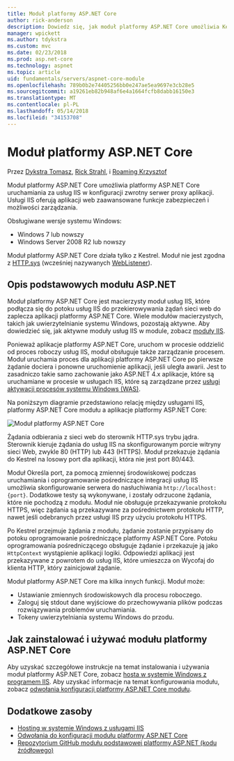 ```yaml
---
title: Moduł platformy ASP.NET Core
author: rick-anderson
description: Dowiedz się, jak moduł platformy ASP.NET Core umożliwia Kestrel serwer sieci web dla usług IIS lub usług IIS Express jako serwera zwrotnego serwera proxy.
manager: wpickett
ms.author: tdykstra
ms.custom: mvc
ms.date: 02/23/2018
ms.prod: asp.net-core
ms.technology: aspnet
ms.topic: article
uid: fundamentals/servers/aspnet-core-module
ms.openlocfilehash: 789b0b2e74405256bb0e247ae5ea9697e3cb28e5
ms.sourcegitcommit: a19261eb82b948af6e4a1664fcfb8dabb16150e3
ms.translationtype: MT
ms.contentlocale: pl-PL
ms.lasthandoff: 05/14/2018
ms.locfileid: "34153708"
---
```

# <a name="aspnet-core-module"></a>Moduł platformy ASP.NET Core

Przez [Dykstra Tomasz](https://github.com/tdykstra), [Rick Strahl](https://github.com/RickStrahl), i [Roaming Krzysztof](https://github.com/Tratcher) 

Moduł platformy ASP.NET Core umożliwia platformy ASP.NET Core uruchamiania za usług IIS w konfiguracji zwrotny serwer proxy aplikacji. Usługi IIS oferują aplikacji web zaawansowane funkcje zabezpieczeń i możliwości zarządzania.

Obsługiwane wersje systemu Windows:

* Windows 7 lub nowszy
* Windows Server 2008 R2 lub nowszy

Moduł platformy ASP.NET Core działa tylko z Kestrel. Moduł nie jest zgodna z [HTTP.sys](xref:fundamentals/servers/httpsys) (wcześniej nazywanych [WebListener](xref:fundamentals/servers/weblistener)).

## <a name="aspnet-core-module-description"></a>Opis podstawowych modułu ASP.NET

Moduł platformy ASP.NET Core jest macierzysty moduł usług IIS, które podłącza się do potoku usług IIS do przekierowywania żądań sieci web do zaplecza aplikacji platformy ASP.NET Core. Wiele modułów macierzystych, takich jak uwierzytelnianie systemu Windows, pozostają aktywne. Aby dowiedzieć się, jak aktywne moduły usług IIS w module, zobacz [moduły IIS](xref:host-and-deploy/iis/modules).

Ponieważ aplikacje platformy ASP.NET Core, uruchom w procesie oddzielić od proces roboczy usług IIS, moduł obsługuje także zarządzanie procesem. Moduł uruchamia proces dla aplikacji platformy ASP.NET Core po pierwsze żądanie dociera i ponowne uruchomienie aplikacji, jeśli uległa awarii. Jest to zasadniczo takie samo zachowanie jako ASP.NET 4.x aplikacje, które są uruchamiane w procesie w usługach IIS, które są zarządzane przez [usługi aktywacji procesów systemu Windows (WAS)](/iis/manage/provisioning-and-managing-iis/features-of-the-windows-process-activation-service-was).

Na poniższym diagramie przedstawiono relację między usługami IIS, platformy ASP.NET Core modułu a aplikacje platformy ASP.NET Core:

![Moduł platformy ASP.NET Core](aspnet-core-module/_static/ancm.png)

Żądania odbierania z sieci web do sterownik HTTP.sys trybu jądra. Sterownik kieruje żądania do usług IIS na skonfigurowanym porcie witryny sieci Web, zwykle 80 (HTTP) lub 443 (HTTPS). Moduł przekazuje żądania do Kestrel na losowy port dla aplikacji, która nie jest port 80/443.

Moduł Określa port, za pomocą zmiennej środowiskowej podczas uruchamiania i oprogramowanie pośredniczące integracji usług IIS umożliwia skonfigurowanie serwera do nasłuchiwania `http://localhost:{port}`. Dodatkowe testy są wykonywane, i zostały odrzucone żądania, które nie pochodzą z modułu. Moduł nie obsługuje przekazywanie protokołu HTTPS, więc żądania są przekazywane za pośrednictwem protokołu HTTP, nawet jeśli odebranych przez usługi IIS przy użyciu protokołu HTTPS.

Po Kestrel przejmuje żądania z modułu, żądanie zostanie przypisany do potoku oprogramowanie pośredniczące platformy ASP.NET Core. Potoku oprogramowania pośredniczącego obsługuje żądanie i przekazuje ją jako `HttpContext` wystąpienie aplikacji logiki. Odpowiedzi aplikacji jest przekazywane z powrotem do usług IIS, które umieszcza on Wycofaj do klienta HTTP, który zainicjował żądanie.

Moduł platformy ASP.NET Core ma kilka innych funkcji. Moduł może:

* Ustawianie zmiennych środowiskowych dla procesu roboczego.
* Zaloguj się stdout dane wyjściowe do przechowywania plików podczas rozwiązywania problemów uruchamiania.
* Tokeny uwierzytelniania systemu Windows do przodu.

## <a name="how-to-install-and-use-the-aspnet-core-module"></a>Jak zainstalować i używać modułu platformy ASP.NET Core

Aby uzyskać szczegółowe instrukcje na temat instalowania i używania moduł platformy ASP.NET Core, zobacz [hosta w systemie Windows z programem IIS](xref:host-and-deploy/iis/index). Aby uzyskać informacje na temat konfigurowania modułu, zobacz [odwołania konfiguracji platformy ASP.NET Core modułu](xref:host-and-deploy/aspnet-core-module).

## <a name="additional-resources"></a>Dodatkowe zasoby

* [Hosting w systemie Windows z usługami IIS](xref:host-and-deploy/iis/index)
* [Odwołania do konfiguracji modułu platformy ASP.NET Core](xref:host-and-deploy/aspnet-core-module)
* [Repozytorium GitHub modułu podstawowej platformy ASP.NET (kodu źródłowego)](https://github.com/aspnet/AspNetCoreModule)
